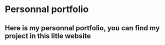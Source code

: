 # Personnal portfolio

## Here is my personnal portfolio, you can find my project in this litle website
